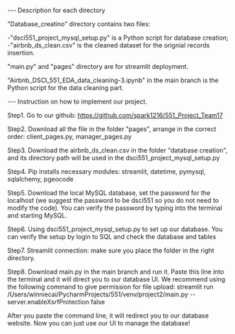 --- Description for each directory

"Database_creatino" directory contains two files: 

  -"dsci551_project_mysql_setup.py" is a Python script for database creation;
  -"airbnb_ds_clean.csv" is the cleaned dataset for the orignial records insertion.

"main.py" and "pages" directory are for streamlit deployment.

"Airbnb_DSCI_551_EDA_data_cleaning-3.ipynb" in the main branch is the Python script for the data cleaning part.





--- Instruction on how to implement our project.

Step1. Go to our github: https://github.com/spark1216/551_Project_Team17

Step2. Download all the file in the folder "pages", arrange in the correct order: client_pages.py, manager_pages.py

Step3. Download the airbnb_ds_clean.csv in the folder "database creation", and its directory path will be used in the dsci551_project_mysql_setup.py

Step4. Pip installs necessary modules: streamlit, datetime, pymysql, sqlalchemy, pgeocode

Step5. Download the local MySQL database, set the password for the localhost (we suggest the password to be dsci551 so you do not need to modify the code). You can verify the password by typing into the terminal and starting MySQL.

Step6. Using dsci551_project_mysql_setup.py to set up our database. You can verify the setup by login to SQL and check the database and tables

Step7. Streamlit connection: make sure you place the folder in the right directory. 

Step8. Download main.py in the main branch and run it. Paste this line into the terminal and it will direct you to our database UI. We recommend using the following command to give permission for file upload:  streamlit run /Users/winniecai/PycharmProjects/551/venv/project2/main.py --server.enableXsrfProtection false 

After you paste the command line, it will redirect you to our database website. Now you can just use our UI to manage the database!



